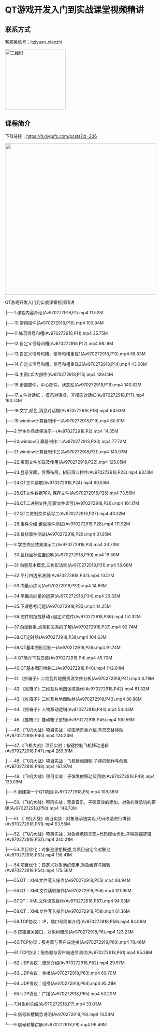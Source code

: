 # QT游戏开发入门到实战课堂视频精讲

## 联系方式

客服微信号：itziyuan_xiaozhi

<img src="https://ziyuanyun.oss-cn-guangzhou.aliyuncs.com/common/20240614073449/666b82192834a.jpg" width="200" height="200" alt="二维码">

## 课程简介

下载链接：https://it.dyqufx.com/posts?id=206

<img src="https://ziyuanyun.oss-cn-guangzhou.aliyuncs.com/yun/20240515151702/6644616e19ea3.jpg" width="500" alt="">

  QT游戏开发入门到实战课堂视频精讲



 ├──1.课程内容介绍(Av970272918,P1).mp4 11.52M

 ├──10.常用控件(Av970272918,P10).mp4 100.94M

 ├──11.练习信号和槽(Av970272918,P11).mp4 35.75M

 ├──12.自定义信号和槽(Av970272918,P12).mp4 98.18M

 ├──13.自定义信号和槽，信号和槽重载1(Av970272918,P13).mp4 66.83M

 ├──14.自定义信号和槽，信号和槽重载2(Av970272918,P14).mp4 43.06M

 ├──15.主窗口5大部件(Av970272918,P15).mp4 129.14M

 ├──16.衔接部件，中心部件，状态栏(Av970272918,P16).mp4 140.82M

 ├──17.文件对话框 ，模态对话框，非模态对话框(Av970272918,P17).mp4 163.74M

 ├──18.文字,颜色,消息对话框(Av970272918,P18).mp4 64.93M

 ├──19.window计算器制作一(Av970272918,P19).mp4 80.81M

 ├──2.学生作品效果演示一(Av970272918,P2).mp4 14.55M

 ├──20.window计算器制作二(Av970272918,P20).mp4 77.72M

 ├──21.window计算器制作三(Av970272918,P21).mp4 143.07M

 ├──22.资源文件加载及使用(Av970272918,P22).mp4 125.05M

 ├──23.登录界面，界面布局，树形窗口控件(Av970272918,P23).mp4 93.13M

 ├──24.QT文件读取(Av970272918,P24).mp4 60.53M

 ├──25.QT文件数据写入,保存文件(Av970272918,P25).mp4 73.56M

 ├──26.QT二进制文件,配置文件读写(Av970272918,P26).mp4 161.17M

 ├──27.QT二进制文件读写二(Av970272918,P27).mp4 40.32M

 ├──28.事件介绍,键盘事件测试(Av970272918,P28).mp4 111.92M

 ├──29.鼠标事件测试(Av970272918,P29).mp4 31.95M

 ├──3.学生作品效果演示二(Av970272918,P3).mp4 33.73M

 ├──30.鼠标坐标位置说明(Av970272918,P30).mp4 19.59M

 ├──31.向量基本概念,三角形法则(Av970272918,P31).mp4 56.66M

 ├──32.平行四边形法则(Av970272918,P32).mp4 10.51M

 ├──33.向量小练习(Av970272918,P33).mp4 14.66M

 ├──34.平面点向量的运算(Av970272918,P34).mp4 26.32M

 ├──35.下课思考问题(Av970272918,P35).mp4 14.25M

 ├──36.控件的拖拽移动+自定义控件(Av970272918,P36).mp4 151.32M

 ├──37.向量数乘,点乘和叉乘的了解(Av970272918,P37).mp4 93.74M

 ├──38.QT定时器(Av970272918,P38).mp4 104.63M

 ├──39.QT基本图形绘制一(Av970272918,P39).mp4 91.74M

 ├──4.QT简介下载安装(Av970272918,P4).mp4 45.70M

 ├──40.QT基本图形绘制二(Av970272918,P40).mp4 142.04M

 ├──41.《推箱子》二维瓦片地图资源文件分析(Av970272918,P41).mp4 8.79M

 ├──42.《推箱子》二维瓦片地图读取操作(Av970272918,P42).mp4 61.32M

 ├──43.《推箱子》二维瓦片地图映射(Av970272918,P43).mp4 80.88M

 ├──44.《推箱子》人物移动逻辑(Av970272918,P44).mp4 54.43M

 ├──45.《推箱子》推动箱子逻辑(Av970272918,P45).mp4 100.56M

 ├──46.《飞机大战》项目实战：视图场景类介绍,背景交替移动(Av970272918,P46).mp4 124.24M

 ├──47.《飞机大战》项目实战：按键控制飞机移动逻辑(Av970272918,P47).mp4 269.51M

 ├──48.《飞机大战》项目实战：飞机移动限制,子弹的制作与创建(Av970272918,P48).mp4 167.97M

 ├──49.《飞机大战》项目实战：子弹发射移动及回收(Av970272918,P49).mp4 133.09M

 ├──5.创建第一个QT项目(Av970272918,P5).mp4 109.38M

 ├──50.《飞机大战》项目实战：背景音乐，子弹音效的添加，对象的继承链的搭建(Av970272918,P50).mp4 148.73M

 ├──51.《飞机大战》项目实战：对象继承链实现,代码改造进行排错(Av970272918,P51).mp4 93.55M

 ├──52.《飞机大战》项目实战：对象继承链实现+代码模块优化,子弹碰撞逻辑(Av970272918,P52).mp4 240.21M

 ├──53.项目优化：对象池思想概述,为项目自定义对象池(Av970272918,P53).mp4 156.41M

 ├──54.项目优化：自定义对象池的使用,对象缓存与回收(Av970272918,P54).mp4 175.56M

 ├──55.QT：XML文件写入操作(Av970272918,P55).mp4 93.94M

 ├──56.QT：XML文件读取操作(Av970272918,P56).mp4 121.95M

 ├──57.QT：XML文件读取操作(Av970272918,P57).mp4 94.63M

 ├──58.QT：XML文件写入操作(Av970272918,P58).mp4 81.36M

 ├──59.TCP协议： IP，端口号简单介绍(Av970272918,P59).mp4 84.09M

 ├──6.按钮相关接口，对象树概念(Av970272918,P6).mp4 123.23M

 ├──60.TCP协议：服务器与客户端连接(Av970272918,P60).mp4 78.46M

 ├──61.TCP协议：服务器与客户端通信测试(Av970272918,P61).mp4 85.38M

 ├──62.UDP协议：概念介绍(Av970272918,P62).mp4 29.97M

 ├──63.UDP协议：单播(Av970272918,P63).mp4 60.70M

 ├──64.UDP协议：组播(Av970272918,P64).mp4 95.21M

 ├──65.UDP协议：广播(Av970272918,P65).mp4 53.20M

 ├──7.对象树总结(Av970272918,P7).mp4 33.03M

 ├──8.信号和槽概念说明(Av970272918,P8).mp4 16.54M

 └──9.信号和槽讲解(Av970272918,P9).mp4 99.46M

  
